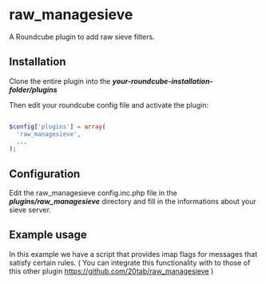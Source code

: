 raw_managesieve
=========================

A Roundcube plugin to add raw sieve filters.

## Installation

Clone the entire plugin into the <b><i>your-roundcube-installation-folder/plugins</i></b>

Then edit your roundcube config file and activate the plugin:

```php

$config['plugins'] = array(
  'raw_managesieve', 
  ...  
);

```

## Configuration

Edit the raw_managesieve config.inc.php file in the <b><i>plugins/raw_managesieve</i></b> directory
and fill in the informations about your sieve server.


## Example usage

In this example we have a script that provides imap flags for messages that satisfy certain rules.
( You can integrate this functionality with to those of this other plugin https://github.com/20tab/raw_managesieve )






